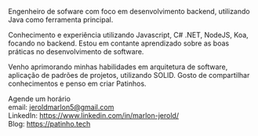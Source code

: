 Engenheiro de sofware com foco em desenvolvimento backend, utilizando Java como ferramenta principal.

Conhecimento e experiência utilizando Javascript, C# .NET, NodeJS, Koa, focando no backend. Estou em contante aprendizado sobre as boas práticas no desenvolvimento de software.

Venho aprimorando minhas habilidades em arquitetura de software, aplicação de padrões de projetos, utilizando SOLID. Gosto de compartilhar conhecimentos e penso em criar Patinhos.

Agende um horário <br>
email: jeroldmarlon5@gmail.com <br>
LinkedIn: https://www.linkedin.com/in/marlon-jerold/ <br>
Blog: https://patinho.tech
